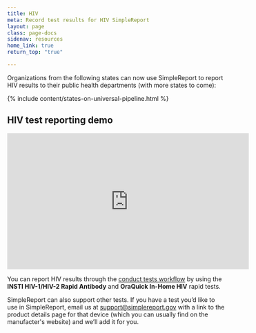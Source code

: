 ```yaml
---
title: HIV
meta: Record test results for HIV SimpleReport
layout: page
class: page-docs
sidenav: resources
home_link: true
return_top: "true"

---
```

Organizations from the following states can now use SimpleReport to report HIV results to their public health departments (with more states to come):

{% include content/states-on-universal-pipeline.html %}

## HIV test reporting demo

<div class="usa-embed-container">
  <iframe width="560" height="315" src="https://www.youtube.com/embed/rtIbhD7QpQM?si=lmAYOKCrpcGNd4VA" title="SimpleReport for HIV Rapid Point of Care Test Results Reporting" frameborder="0" allow="accelerometer; autoplay; clipboard-write; encrypted-media; gyroscope; picture-in-picture" referrerpolicy="strict-origin-when-cross-origin" allowfullscreen></iframe>
</div>

You can report HIV results through the [conduct tests workflow](/using-simplereport/report-test-results/conduct-and-submit-tests/) by using the **INSTI HIV-1/HIV-2 Rapid Antibody** and **OraQuick In-Home HIV** rapid tests. 

SimpleReport can also support other tests. If you have a test you’d like to use in SimpleReport, email us at [support@simplereport.gov](mailto:support@simplereport.gov) with a link to the product details page for that device (which you can usually find on the manufacter's website) and we’ll add it for you.
